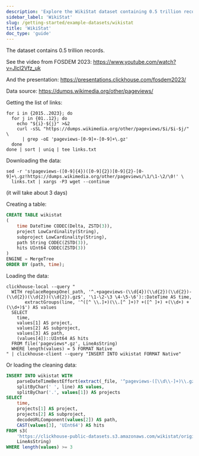 ```yaml
---
description: 'Explore the WikiStat dataset containing 0.5 trillion records.'
sidebar_label: 'WikiStat'
slug: /getting-started/example-datasets/wikistat
title: 'WikiStat'
doc_type: 'guide'
---
```


The dataset contains 0.5 trillion records.

See the video from FOSDEM 2023: https://www.youtube.com/watch?v=JlcI2Vfz_uk

And the presentation: https://presentations.clickhouse.com/fosdem2023/

Data source: https://dumps.wikimedia.org/other/pageviews/

Getting the list of links:
```shell
for i in {2015..2023}; do
  for j in {01..12}; do
    echo "${i}-${j}" >&2
    curl -sSL "https://dumps.wikimedia.org/other/pageviews/$i/$i-$j/" \
      | grep -oE 'pageviews-[0-9]+-[0-9]+\.gz'
  done
done | sort | uniq | tee links.txt
```

Downloading the data:
```shell
sed -r 's!pageviews-([0-9]{4})([0-9]{2})[0-9]{2}-[0-9]+\.gz!https://dumps.wikimedia.org/other/pageviews/\1/\1-\2/\0!' \
  links.txt | xargs -P3 wget --continue
```

(it will take about 3 days)

Creating a table:

```sql
CREATE TABLE wikistat
(
    time DateTime CODEC(Delta, ZSTD(3)),
    project LowCardinality(String),
    subproject LowCardinality(String),
    path String CODEC(ZSTD(3)),
    hits UInt64 CODEC(ZSTD(3))
)
ENGINE = MergeTree
ORDER BY (path, time);
```

Loading the data:

```shell
clickhouse-local --query "
  WITH replaceRegexpOne(_path, '^.+pageviews-(\\d{4})(\\d{2})(\\d{2})-(\\d{2})(\\d{2})(\\d{2}).gz$', '\1-\2-\3 \4-\5-\6')::DateTime AS time, 
       extractGroups(line, '^([^ \\.]+)(\\.[^ ]+)? +([^ ]+) +(\\d+) +(\\d+)$') AS values
  SELECT 
    time, 
    values[1] AS project,
    values[2] AS subproject,
    values[3] AS path,
    (values[4])::UInt64 AS hits
  FROM file('pageviews*.gz', LineAsString)
  WHERE length(values) = 5 FORMAT Native
" | clickhouse-client --query "INSERT INTO wikistat FORMAT Native"
```

Or loading the cleaning data:

```sql
INSERT INTO wikistat WITH
    parseDateTimeBestEffort(extract(_file, '^pageviews-([\\d\\-]+)\\.gz$')) AS time,
    splitByChar(' ', line) AS values,
    splitByChar('.', values[1]) AS projects
SELECT
    time,
    projects[1] AS project,
    projects[2] AS subproject,
    decodeURLComponent(values[2]) AS path,
    CAST(values[3], 'UInt64') AS hits
FROM s3(
    'https://clickhouse-public-datasets.s3.amazonaws.com/wikistat/original/pageviews*.gz',
    LineAsString)
WHERE length(values) >= 3
```
